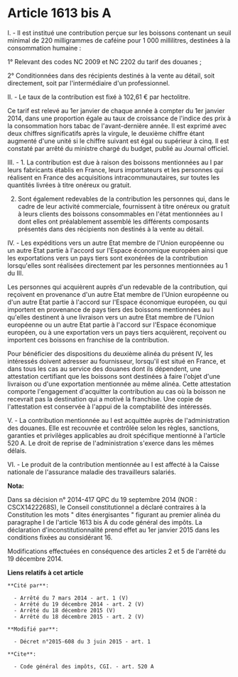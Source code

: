 # Article 1613 bis A

I. - Il est institué une contribution perçue sur les boissons contenant un seuil minimal de 220 milligrammes de caféine pour
1 000 millilitres, destinées à la consommation humaine : 

1° Relevant des codes NC 2009 et NC 2202 du tarif des douanes ; 

2° Conditionnées dans des récipients destinés à la vente au détail, soit directement, soit par l'intermédiaire d'un
professionnel. 

II. - Le taux de la contribution est fixé à 102,61 € par hectolitre. 

Ce tarif est relevé au 1er janvier de chaque année à compter du 1er janvier 2014, dans une proportion égale au taux de
croissance de l'indice des prix à la consommation hors tabac de l'avant-dernière année. Il est exprimé avec deux chiffres
significatifs après la virgule, le deuxième chiffre étant augmenté d'une unité si le chiffre suivant est égal ou supérieur à
cinq. Il est constaté par arrêté du ministre chargé du budget, publié au Journal officiel. 

III. - 1. La contribution est due à raison des boissons mentionnées au I par leurs fabricants établis en France, leurs
importateurs et les personnes qui réalisent en France des acquisitions intracommunautaires, sur toutes les quantités livrées
à titre onéreux ou gratuit. 

2. Sont également redevables de la contribution les personnes qui, dans le cadre de leur activité commerciale, fournissent à
titre onéreux ou gratuit à leurs clients des boissons consommables en l'état mentionnées au I dont elles ont préalablement
assemblé les différents composants présentés dans des récipients non destinés à la vente au détail. 

IV. - Les expéditions vers un autre Etat membre de l'Union européenne ou un autre Etat partie à l'accord sur l'Espace
économique européen ainsi que les exportations vers un pays tiers sont exonérées de la contribution lorsqu'elles sont
réalisées directement par les personnes mentionnées au 1 du III. 

Les personnes qui acquièrent auprès d'un redevable de la contribution, qui reçoivent en provenance d'un autre Etat membre de
l'Union européenne ou d'un autre Etat partie à l'accord sur l'Espace économique européen, ou qui importent en provenance de
pays tiers des boissons mentionnées au I qu'elles destinent à une livraison vers un autre Etat membre de l'Union européenne
ou un autre Etat partie à l'accord sur l'Espace économique européen, ou à une exportation vers un pays tiers acquièrent,
reçoivent ou importent ces boissons en franchise de la contribution. 

Pour bénéficier des dispositions du deuxième alinéa du présent IV, les intéressés doivent adresser au fournisseur, lorsqu'il
est situé en France, et dans tous les cas au service des douanes dont ils dépendent, une attestation certifiant que les
boissons sont destinées à faire l'objet d'une livraison ou d'une exportation mentionnée au même alinéa. Cette attestation
comporte l'engagement d'acquitter la contribution au cas où la boisson ne recevrait pas la destination qui a motivé la
franchise. Une copie de l'attestation est conservée à l'appui de la comptabilité des intéressés. 

V. - La contribution mentionnée au I est acquittée auprès de l'administration des douanes. Elle est recouvrée et contrôlée
selon les règles, sanctions, garanties et privilèges applicables au droit spécifique mentionné à l'article 520 A. Le droit de
reprise de l'administration s'exerce dans les mêmes délais. 

VI. - Le produit de la contribution mentionnée au I est affecté à la Caisse nationale de l'assurance maladie des travailleurs
salariés.

**Nota:**

Dans sa décision n° 2014-417 QPC du 19 septembre 2014 (NOR : CSCX1422268S), le Conseil constitutionnel a déclaré contraires à
la Constitution les mots " dites énergisantes " figurant au premier alinéa du paragraphe I de l'article 1613 bis A du code
général des impôts. La déclaration d'inconstitutionnalité prend effet au 1er janvier 2015 dans les conditions fixées au
considérant 16.

Modifications effectuées en conséquence des articles 2 et 5 de l'arrêté du 19 décembre 2014.

**Liens relatifs à cet article**

	**Cité par**:

	  - Arrêté du 7 mars 2014 - art. 1 (V)
	  - Arrêté du 19 décembre 2014 - art. 2 (V)
	  - Arrêté du 18 décembre 2015 (V)
	  - Arrêté du 18 décembre 2015 - art. 2 (V)

	**Modifié par**:

	  - Décret n°2015-608 du 3 juin 2015 - art. 1

	**Cite**:

	  - Code général des impôts, CGI. - art. 520 A
